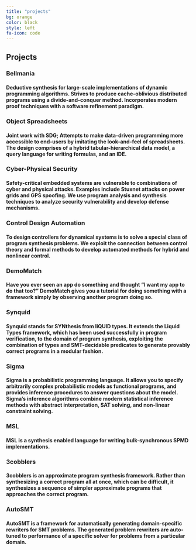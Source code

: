 ```yaml
---
title: "projects"
bg: orange
color: black
style: left
fa-icon: code
---
```


## Projects


### Bellmania

#### Deductive synthesis for large-scale implementations of dynamic programming algorithms. Strives to produce cache-oblivious distributed programs using a divide-and-conquer method. Incorporates modern proof techniques with a software refinement paradigm.

### Object Spreadsheets

#### Joint work with SDG; Attempts to make data-driven programming more accessible to end-users by imitating the look-and-feel of spreadsheets. The design comprises of a hybrid tabular-hierarchical data model, a query language for writing formulas, and an IDE.

### Cyber-Physical Security

#### Safety-critical embedded systems are vulnerable to combinations of cyber and physical attacks. Examples include Stuxnet attacks on power grids and GPS spoofing. We use program analysis and synthesis techniques to analyze security vulnerability and develop defense mechanisms. 

### Control Design Automation

#### To design controllers for dynamical systems is to solve a special class of program synthesis problems. We exploit the connection between control theory and formal methods to develop automated methods for hybrid and nonlinear control. 

### DemoMatch

#### Have you ever seen an app do something and thought “I want my app to do that too?” DemoMatch gives you a tutorial for doing something with a framework simply by observing another program doing so.

### Synquid

#### Synquid stands for SYNthesis from liQUID types. It extends the Liquid Types framework, which has been used successfully in program verification, to the domain of program synthesis, exploiting the combination of types and SMT-decidable predicates to generate provably correct programs in a modular fashion.

### Sigma

#### Sigma is a probabilistic programming language.  It allows you to specify arbitrarily complex probabilistic models as functional programs, and provides inference procedures to answer questions about the model.  Sigma’s inference algorithms combine modern statistical inference methods with abstract interpretation, SAT solving, and non-linear constraint solving.

### MSL

#### MSL is a synthesis enabled language for writing bulk-synchronous SPMD implementations.

### 3cobblers

#### 3cobblers is an approximate program synthesis framework. Rather than synthesizing a correct program all at once, which can be difficult, it synthesizes a sequence of simpler approximate programs that approaches the correct program. 

### AutoSMT

#### AutoSMT is a framework for automatically generating domain-specific rewriters for SMT problems. The generated problem rewriters are auto-tuned to performance of a specific solver for problems from a particular domain. 
